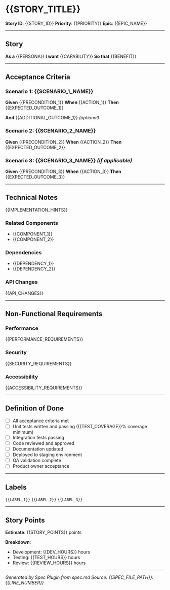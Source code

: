 # {{STORY_TITLE}}

**Story ID**: {{STORY_ID}}
**Priority**: {{PRIORITY}}
**Epic**: {{EPIC_NAME}}

---

## Story

**As a** {{PERSONA}}
**I want** {{CAPABILITY}}
**So that** {{BENEFIT}}

---

## Acceptance Criteria

### Scenario 1: {{SCENARIO_1_NAME}}

**Given** {{PRECONDITION_1}}
**When** {{ACTION_1}}
**Then** {{EXPECTED_OUTCOME_1}}

**And** {{ADDITIONAL_OUTCOME_1}} _(optional)_

### Scenario 2: {{SCENARIO_2_NAME}}

**Given** {{PRECONDITION_2}}
**When** {{ACTION_2}}
**Then** {{EXPECTED_OUTCOME_2}}

### Scenario 3: {{SCENARIO_3_NAME}} _(if applicable)_

**Given** {{PRECONDITION_3}}
**When** {{ACTION_3}}
**Then** {{EXPECTED_OUTCOME_3}}

---

## Technical Notes

{{IMPLEMENTATION_HINTS}}

### Related Components
- {{COMPONENT_1}}
- {{COMPONENT_2}}

### Dependencies
- {{DEPENDENCY_1}}
- {{DEPENDENCY_2}}

### API Changes
{{API_CHANGES}}

---

## Non-Functional Requirements

### Performance
{{PERFORMANCE_REQUIREMENTS}}

### Security
{{SECURITY_REQUIREMENTS}}

### Accessibility
{{ACCESSIBILITY_REQUIREMENTS}}

---

## Definition of Done

- [ ] All acceptance criteria met
- [ ] Unit tests written and passing ({{TEST_COVERAGE}}% coverage minimum)
- [ ] Integration tests passing
- [ ] Code reviewed and approved
- [ ] Documentation updated
- [ ] Deployed to staging environment
- [ ] QA validation complete
- [ ] Product owner acceptance

---

## Labels

`{{LABEL_1}}` `{{LABEL_2}}` `{{LABEL_3}}`

---

## Story Points

**Estimate**: {{STORY_POINTS}} points

**Breakdown**:
- Development: {{DEV_HOURS}} hours
- Testing: {{TEST_HOURS}} hours
- Review: {{REVIEW_HOURS}} hours

---

_Generated by Spec Plugin from spec.md_
_Source: {{SPEC_FILE_PATH}}:{{LINE_NUMBER}}_

